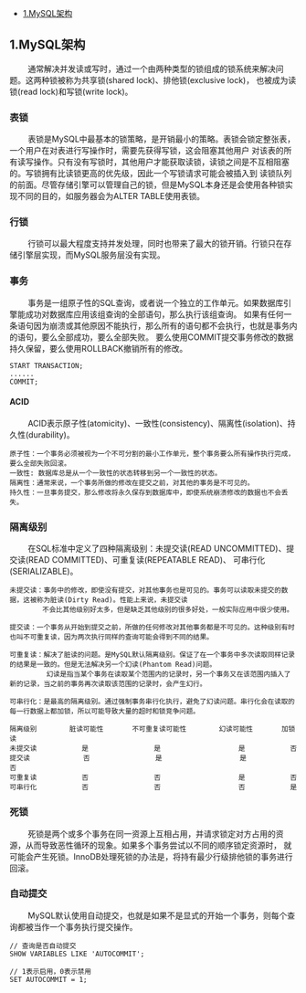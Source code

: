 * [1.MySQL架构](#1)

<h2 id="1">1.MySQL架构</h2>
&emsp;&emsp; 通常解决并发读或写时，通过一个由两种类型的锁组成的锁系统来解决问题。这两种锁被称为共享锁(shared lock)、排他锁(exclusive lock)，
也被成为读锁(read lock)和写锁(write lock)。

### 表锁
&emsp;&emsp; 表锁是MySQL中最基本的锁策略，是开销最小的策略。表锁会锁定整张表，一个用户在对表进行写操作时，需要先获得写锁，这会阻塞其他用户
对该表的所有读写操作。只有没有写锁时，其他用户才能获取读锁，读锁之间是不互相阻塞的。写锁拥有比读锁更高的优先级，因此一个写锁请求可能会被插入到
读锁队列的前面。尽管存储引擎可以管理自己的锁，但是MySQL本身还是会使用各种锁实现不同的目的，如服务器会为ALTER TABLE使用表锁。

### 行锁
&emsp;&emsp; 行锁可以最大程度支持并发处理，同时也带来了最大的锁开销。行锁只在存储引擎层实现，而MySQL服务层没有实现。

### 事务
&emsp;&emsp; 事务是一组原子性的SQL查询，或者说一个独立的工作单元。如果数据库引擎能成功对数据库应用该组查询的全部语句，那么执行该组查询。
如果有任何一条语句因为崩溃或其他原因不能执行，那么所有的语句都不会执行，也就是事务内的语句，要么全部成功，要么全部失败。
要么使用COMMIT提交事务修改的数据持久保留，要么使用ROLLBACK撤销所有的修改。

    START TRANSACTION;
    ......
    COMMIT;
    
#### ACID
&emsp;&emsp; ACID表示原子性(atomicity)、一致性(consistency)、隔离性(isolation)、持久性(durability)。

    原子性：一个事务必须被视为一个不可分割的最小工作单元，整个事务要么所有操作执行完成，要么全部失败回滚。
    一致性: 数据库总是从一个一致性的状态转移到另一个一致性的状态。
    隔离性：通常来说，一个事务所做的修改在提交之前，对其他的事务是不可见的。
    持久性：一旦事务提交，那么修改将永久保存到数据库中，即使系统崩溃修改的数据也不会丢失。

### 隔离级别
&emsp;&emsp; 在SQL标准中定义了四种隔离级别：未提交读(READ UNCOMMITTED)、提交读(READ COMMITTED)、可重复读(REPEATABLE READ)、
可串行化(SERIALIZABLE)。
    
    未提交读：事务中的修改，即使没有提交，对其他事务也是可见的。事务可以读取未提交的数据，这被称为脏读(Dirty Read)。性能上来说，未提交读
            不会比其他级别好太多，但是缺乏其他级别的很多好处，一般实际应用中很少使用。
    
    提交读：一个事务从开始到提交之前，所做的任何修改对其他事务都是不可见的。这种级别有时也叫不可重复读，因为两次执行同样的查询可能会得到不同的结果。
    
    可重复读：解决了脏读的问题。是MySQL默认隔离级别。保证了在一个事务中多次读取同样记录的结果是一致的。但是无法解决另一个幻读(Phantom Read)问题。
             幻读是指当某个事务在读取某个范围内的记录时，另一个事务又在该范围内插入了新的记录，当之前的事务再次读取该范围的记录时，会产生幻行。
             
    可串行化：是最高的隔离级别。通过强制事务串行化执行，避免了幻读问题。串行化会在读取的每一行数据上都加锁，所以可能导致大量的超时和锁竞争问题。
    
    隔离级别        脏读可能性       不可重复读可能性        幻读可能性       加锁读
    未提交读           是                是                   是           否
    提交读             否                是                   是           否 
    可重复读           否                否                   是           否
    可串行化           否                否                   否           是
    
### 死锁
&emsp;&emsp; 死锁是两个或多个事务在同一资源上互相占用，并请求锁定对方占用的资源，从而导致恶性循环的现象。如果多个事务尝试以不同的顺序锁定资源时，
就可能会产生死锁。InnoDB处理死锁的办法是，将持有最少行级排他锁的事务进行回滚。

### 自动提交
&emsp;&emsp; MySQL默认使用自动提交，也就是如果不是显式的开始一个事务，则每个查询都被当作一个事务执行提交操作。
    
    // 查询是否自动提交
    SHOW VARIABLES LIKE 'AUTOCOMMIT';
    
    // 1表示启用，0表示禁用
    SET AUTOCOMMIT = 1;
    
